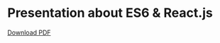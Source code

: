 # Presentation about ES6 & React.js

[Download PDF](https://github.com/juraj0137/presentation-react-es6/blob/master/es6_react.pdf)
